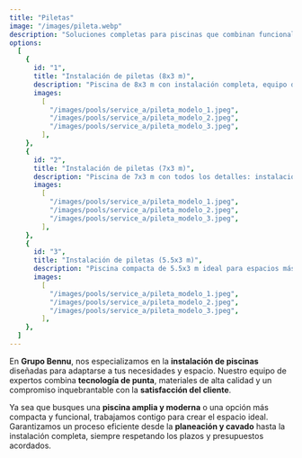 ```yaml
---
title: "Piletas"
image: "/images/pileta.webp"
description: "Soluciones completas para piscinas que combinan funcionalidad, estética y seguridad."
options:
  [
    {
      id: "1",
      title: "Instalación de piletas (8x3 m)",
      description: "Piscina de 8x3 m con instalación completa, equipo de filtrado, 2 luces RGB, una hilera perimetral de lozetas atérmicas, gabinete de fibra y cavado completo del pozo. Diseñada para quienes buscan espacio, estilo y funcionalidad en su hogar.",
      images:
        [
          "/images/pools/service_a/pileta_modelo_1.jpeg",
          "/images/pools/service_a/pileta_modelo_2.jpeg",
          "/images/pools/service_a/pileta_modelo_3.jpeg",
        ],
    },
    {
      id: "2",
      title: "Instalación de piletas (7x3 m)",
      description: "Piscina de 7x3 m con todos los detalles: instalación completa, equipo de filtrado, 2 luces RGB, lozetas atérmicas perimetrales, gabinete de fibra y cavado del pozo. Una opción equilibrada entre tamaño y funcionalidad.",
      images:
        [
          "/images/pools/service_a/pileta_modelo_1.jpeg",
          "/images/pools/service_a/pileta_modelo_2.jpeg",
          "/images/pools/service_a/pileta_modelo_3.jpeg",
        ],
    },
    {
      id: "3",
      title: "Instalación de piletas (5.5x3 m)",
      description: "Piscina compacta de 5.5x3 m ideal para espacios más reducidos. Incluye instalación completa, equipo de filtrado, 2 luces RGB, una hilera perimetral de lozetas atérmicas, gabinete de fibra y cavado del pozo. Perfecta para disfrutar sin comprometer el espacio.",
      images:
        [
          "/images/pools/service_a/pileta_modelo_1.jpeg",
          "/images/pools/service_a/pileta_modelo_2.jpeg",
          "/images/pools/service_a/pileta_modelo_3.jpeg",
        ],
    },
  ]
---
```


En **Grupo Bennu**, nos especializamos en la **instalación de piscinas** diseñadas para adaptarse a tus necesidades y espacio. Nuestro equipo de expertos combina **tecnología de punta**, materiales de alta calidad y un compromiso inquebrantable con la **satisfacción del cliente**.

Ya sea que busques una **piscina amplia y moderna** o una opción más compacta y funcional, trabajamos contigo para crear el espacio ideal. Garantizamos un proceso eficiente desde la **planeación y cavado** hasta la instalación completa, siempre respetando los plazos y presupuestos acordados.
